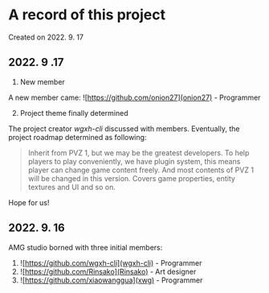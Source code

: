 # A record of this project

Created on 2022. 9. 17

## 2022. 9 .17

1. New member

A new member came: ![https://github.com/onion27](onion27) - Programmer

2. Project theme finally determined

The project creator *wgxh-cli* discussed with members. Eventually, the project roadmap determined as following:

> Inherit from PVZ 1, but we may be the greatest developers.
> To help players to play conveniently, we have plugin system, this means player can change game content freely.
> And most contents of PVZ 1 will be changed in this version. Covers game properties, entity textures and UI and so on.

Hope for us!

## 2022. 9. 16

AMG studio borned with three initial members:

1. ![https://github.com/wgxh-cli](wgxh-cli) - Programmer
2. ![https://github.com/Rinsako](Rinsako) - Art designer
3. ![https://github.com/xiaowanggua](xwg) - Programmer

